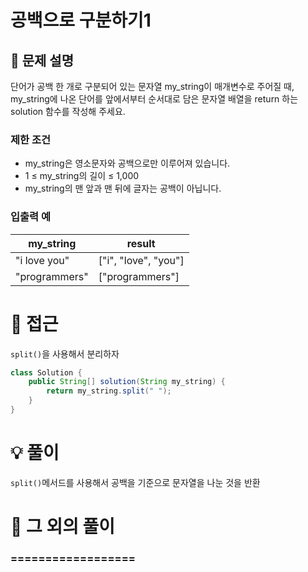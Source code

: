 # 공백으로 구분하기1

## 📌 문제 설명

단어가 공백 한 개로 구분되어 있는 문자열 my_string이 매개변수로 주어질 때, my_string에 나온 단어를 앞에서부터 순서대로 담은 문자열 배열을 return 하는 solution 함수를 작성해 주세요.

### 제한 조건

- my_string은 영소문자와 공백으로만 이루어져 있습니다.
- 1 ≤ my_string의 길이 ≤ 1,000
- my_string의 맨 앞과 맨 뒤에 글자는 공백이 아닙니다.

### 입출력 예

| my_string     | result               |
| ------------- | -------------------- |
| "i love you"  | ["i", "love", "you"] |
| "programmers" | ["programmers"]      |

# 🧐 접근

`split()`을 사용해서 분리하자

```java
class Solution {
    public String[] solution(String my_string) {
        return my_string.split(" ");
    }
}
```

# 💡 풀이

`split()`메서드를 사용해서 공백을 기준으로 문자열을 나눈 것을 반환

# 📘 그 외의 풀이

### ==================